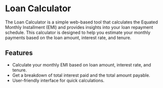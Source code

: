 # Loan Calculator

The Loan Calculator is a simple web-based tool that calculates the Equated Monthly Installment (EMI) and provides insights into your loan repayment schedule. This calculator is designed to help you estimate your monthly payments based on the loan amount, interest rate, and tenure.


## Features

- Calculate your monthly EMI based on loan amount, interest rate, and tenure.
- Get a breakdown of total interest paid and the total amount payable.
- User-friendly interface for quick calculations.
